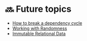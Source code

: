 # 🔜 Future topics

* [How to break a dependency cycle](https://medium.com/@matthew.buscemi/high-level-dependency-strategies-in-elm-1135ec877d49)
* [Working with Randomness](https://github.com/alexspurling/elm-recipes/tree/master/random)
* [Immutable Relational Data](https://www.youtube.com/watch?v=28OdemxhfbU)



